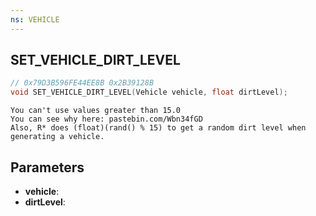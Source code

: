 ```yaml
---
ns: VEHICLE
---
```

## SET_VEHICLE_DIRT_LEVEL

```c
// 0x79D3B596FE44EE8B 0x2B39128B
void SET_VEHICLE_DIRT_LEVEL(Vehicle vehicle, float dirtLevel);
```

```
You can't use values greater than 15.0  
You can see why here: pastebin.com/Wbn34fGD  
Also, R* does (float)(rand() % 15) to get a random dirt level when generating a vehicle.  
```

## Parameters
* **vehicle**: 
* **dirtLevel**: 


